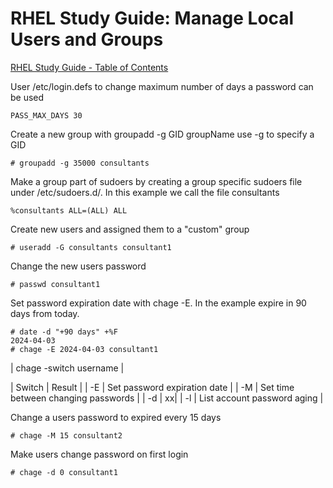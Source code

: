# RHEL Study Guide: Manage Local Users and Groups

[RHEL Study Guide - Table of Contents](https://github.com/pslucas0212/RHEL-Study-Guide)  


User /etc/login.defs to change maximum number of days a password can be used
```
PASS_MAX_DAYS 30
```

Create a new group with groupadd -g GID groupName  use -g to specify a GID
```
# groupadd -g 35000 consultants
```

Make a group part of sudoers by creating a group specific sudoers file under /etc/sudoers.d/<filename>.  In this example we call the file consultants
```
%consultants ALL=(ALL) ALL
```

Create new users and assigned them to a "custom" group
```
# useradd -G consultants consultant1
```

Change the new users password
```
# passwd consultant1
```

Set password expiration date with chage -E.  In the example expire in 90 days from today.
```
# date -d "+90 days" +%F
2024-04-03
# chage -E 2024-04-03 consultant1
```


| chage -switch username |

| Switch  | Result |
| -E      | Set password expiration date |
| -M      | Set time between changing passwords |
| -d      | xx|
| -l      | List account password aging |

Change a users password to expired every 15 days
```
# chage -M 15 consultant2
```

Make users change password on first login
```
# chage -d 0 consultant1
```


